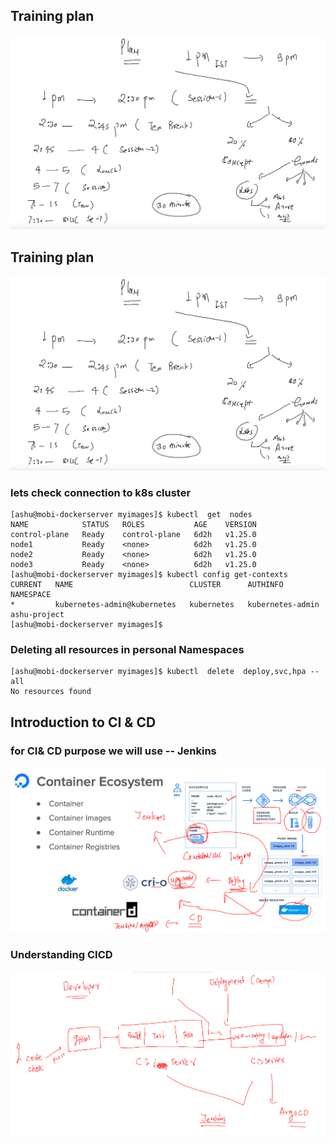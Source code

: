 ## Training plan 

<img src="plan.png">

## Training plan 

<img src="plan.png">

### lets check connection to k8s cluster 

```
[ashu@mobi-dockerserver myimages]$ kubectl  get  nodes
NAME            STATUS   ROLES           AGE    VERSION
control-plane   Ready    control-plane   6d2h   v1.25.0
node1           Ready    <none>          6d2h   v1.25.0
node2           Ready    <none>          6d2h   v1.25.0
node3           Ready    <none>          6d2h   v1.25.0
[ashu@mobi-dockerserver myimages]$ kubectl config get-contexts 
CURRENT   NAME                          CLUSTER      AUTHINFO           NAMESPACE
*         kubernetes-admin@kubernetes   kubernetes   kubernetes-admin   ashu-project
[ashu@mobi-dockerserver myimages]$ 

```

### Deleting all resources in personal Namespaces 

```
[ashu@mobi-dockerserver myimages]$ kubectl  delete  deploy,svc,hpa --all
No resources found
```

## Introduction to CI & CD 

### for CI& CD purpose we will use -- Jenkins 

<img src="ci.png">


### Understanding CICD 

<img src="cicd.png">



